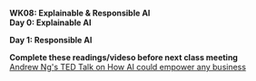 **WK08: Explainable & Responsible AI**  
**Day 0: Explainable AI**  



**Day 1: Responsible AI**  

**Complete these readings/videso before next class meeting**  
[Andrew Ng's TED Talk on How AI could empower any business](https://www.ted.com/talks/andrew_ng_how_ai_could_empower_any_business?language=en)  

